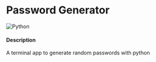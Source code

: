 # Password Generator
![Python](https://img.shields.io/badge/python-3670A0?style=for-the-badge&logo=python&logoColor=ffdd54)

<h4>Description</h4>

A terminal app to generate random passwords with python

